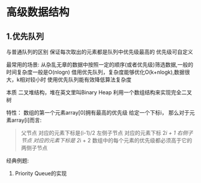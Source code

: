 # 高级数据结构

## 1.优先队列
与普通队列的区别
保证每次取出的元素都是队列中优先级最高的
优先级可自定义

最常用的场景:
从杂乱无章的数据中按照一定的顺序(或者优先级)筛选数据,一般的时间复杂度一般是O(nlogn)
借用优先队列，复杂度能够优化O(k+nlogk),数据很大，k相对较小时 使用优先队列能有效降低算法复杂度

本质
二叉堆结构，堆在英文里叫Binary Heap
利用一个数组结构来实现完全二叉树

特性：
数组的第一个元素array[0]拥有最高的优先级
给定一个下标i， 那么对于元素array[i]而言:
>父节点 对应的元素下标是(i-1)/2
>左侧子节点 对应的元素下标 2*i + 1
>右侧子节点 对应的元素下标是 2*i + 2
数组中的每个元素的优先级都必须高于它的两侧子节点



经典例题:
1. Priority Queue的实现

